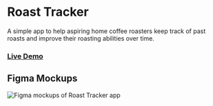 # Roast Tracker

A simple app to help aspiring home coffee roasters keep track of past roasts and improve their roasting abilities over time.

### [Live Demo](https://roast-tracker.herokuapp.com/)

## Figma Mockups

![Figma mockups of Roast Tracker app](https://fec-gnocchi-user-profile.s3-us-west-2.amazonaws.com/roast-tracker-figma.png)
